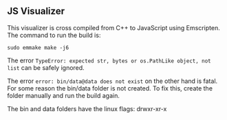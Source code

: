 ## JS Visualizer
This visualizer is cross compiled from C++ to JavaScript using Emscripten. The command to run the build is:

    sudo emmake make -j6

The error `TypeError: expected str, bytes or os.PathLike object, not list` can be safely ignored. 

The error `error: bin/data@data does not exist` on the other hand is fatal. For some reason the bin/data folder is not created. To fix this, create the folder manually and run the build again.

The bin and data folders have the linux flags: drwxr-xr-x
